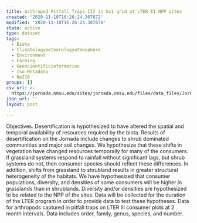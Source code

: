 ```yaml
---
title: Arthropod Pitfall Traps-III in 5x1 grid at LTER II NPP sites
created: '2020-11-10T16:26:24.307672'
modified: '2020-11-10T16:26:24.307678'
state: active
type: dataset
tags:
  - Biota
  - Climatologymeteorologyatmosphere
  - Environment
  - Farming
  - Geoscientificinformation
  - Iso Metadata
  - Np216
groups: []
csv_url: >-
  https://jornada.nmsu.edu/sites/jornada.nmsu.edu/files/data_files/JornadaStudy_008_npp_arthropod_pitfall_trap_1995_2000_data.csv
json_url: ''
layout: post

---
```

<p>Objectives. Desertification is hypothesized to have altered the spatial and temporal availability of resources required by the biota. Results of desertification on the Jornada include changes to shrub dominated communities and major soil changes. We hypothesize that these shifts in vegetation have changed resources temporally for many of the consumers. If grassland systems respond to rainfall without significant lags, but shrub systems do not, then consumer species should reflect these differences. In addition, shifts from grassland to shrubland results in greater structural heterogeneity of the habitats. We have hypothesized that consumer populations, diversity, and densities of some consumers will be higher in grasslands than in shrublands. Diversity and/or densities are hypothesized to be related to the NPP of the sites. Data will be collected for the duration of the LTER program in order to provide data to test these hypotheses. Data for arthropods captured in pitfall traps on LTER III consumer plots at 2 month intervals. Data includes order, family, genus, species, and number.</p>


